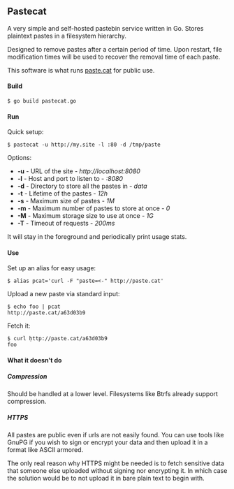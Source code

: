 ## Pastecat

A very simple and self-hosted pastebin service written in Go. Stores
plaintext pastes in a filesystem hierarchy.

Designed to remove pastes after a certain period of time. Upon restart, file
modification times will be used to recover the removal time of each paste.

This software is what runs [paste.cat](http://paste.cat) for public use.

#### Build

	$ go build pastecat.go

#### Run

Quick setup:

	$ pastecat -u http://my.site -l :80 -d /tmp/paste

Options:

* **-u** - URL of the site - *http://localhost:8080*
* **-l** - Host and port to listen to - *:8080*
* **-d** - Directory to store all the pastes in - *data*
* **-t** - Lifetime of the pastes - *12h*
* **-s** - Maximum size of pastes - *1M*
* **-m** - Maximum number of pastes to store at once - *0*
* **-M** - Maximum storage size to use at once - *1G*
* **-T** - Timeout of requests - *200ms*

It will stay in the foreground and periodically print usage stats.

#### Use

Set up an alias for easy usage:

	$ alias pcat='curl -F "paste=<-" http://paste.cat'

Upload a new paste via standard input:

	$ echo foo | pcat
	http://paste.cat/a63d03b9

Fetch it:

	$ curl ̣http://paste.cat/a63d03b9
	foo

#### What it doesn't do

##### Compression

Should be handled at a lower level. Filesystems like Btrfs already support
compression.

##### HTTPS

All pastes are public even if urls are not easily found. You can use tools
like GnuPG if you wish to sign or encrypt your data and then upload it in a
format like ASCII armored.

The only real reason why HTTPS might be needed is to fetch sensitive data that
someone else uploaded without signing nor encrypting it. In which case the
solution would be to not upload it in bare plain text to begin with.
